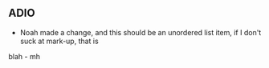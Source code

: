 ## ADIO

* Noah made a change, and this should be an unordered list item, if I don't suck at mark-up, that is

blah - mh
